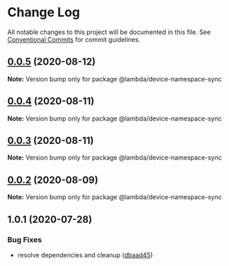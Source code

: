# Change Log

All notable changes to this project will be documented in this file.
See [Conventional Commits](https://conventionalcommits.org) for commit guidelines.

## [0.0.5](https://git-codecommit.us-west-2.amazonaws.com/v1/repos/Deathstar/compare/@lambda/device-namespace-sync@0.0.4...@lambda/device-namespace-sync@0.0.5) (2020-08-12)

**Note:** Version bump only for package @lambda/device-namespace-sync





## [0.0.4](https://git-codecommit.us-west-2.amazonaws.com/v1/repos/Deathstar/compare/@lambda/device-namespace-sync@0.0.3...@lambda/device-namespace-sync@0.0.4) (2020-08-11)

**Note:** Version bump only for package @lambda/device-namespace-sync





## [0.0.3](https://git-codecommit.us-west-2.amazonaws.com/v1/repos/Deathstar/compare/@lambda/device-namespace-sync@0.0.2...@lambda/device-namespace-sync@0.0.3) (2020-08-11)

**Note:** Version bump only for package @lambda/device-namespace-sync





## [0.0.2](https://git-codecommit.us-west-2.amazonaws.com/v1/repos/Deathstar/compare/@lambda/device-namespace-sync@1.0.1...@lambda/device-namespace-sync@0.0.2) (2020-08-09)

**Note:** Version bump only for package @lambda/device-namespace-sync





## 1.0.1 (2020-07-28)


### Bug Fixes

* resolve dependencies and cleanup ([dbaad45](https://git-codecommit.us-west-2.amazonaws.com/v1/repos/Deathstar/commits/dbaad4561a93bfaf50b7246fd5a048912059df4f))
